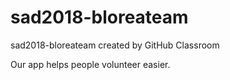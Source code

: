 # sad2018-bloreateam
sad2018-bloreateam created by GitHub Classroom

Our app helps people volunteer easier. 
